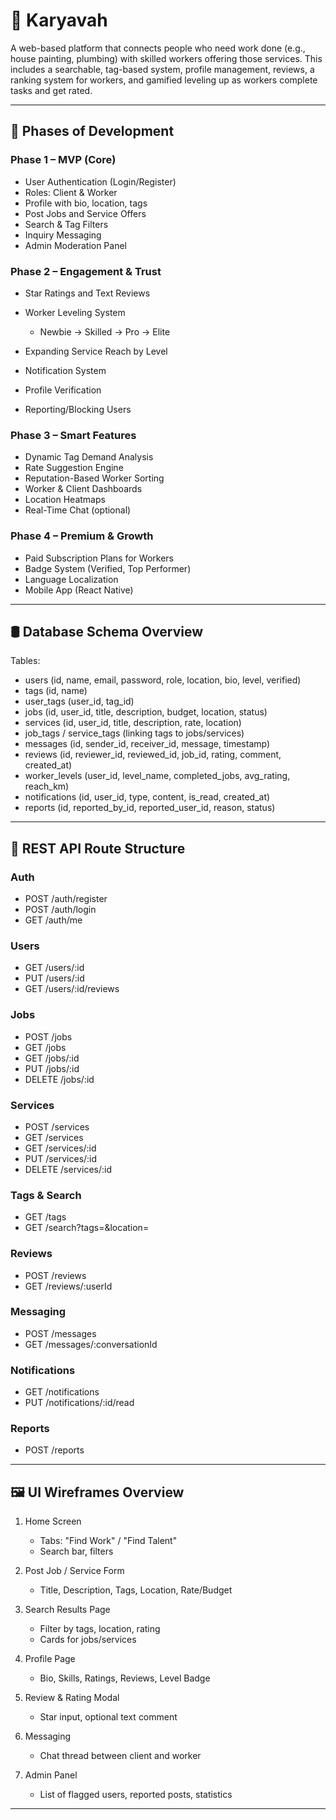 # 📌 Karyavah

A web-based platform that connects people who need work done (e.g., house painting, plumbing) with skilled workers offering those services. This includes a searchable, tag-based system, profile management, reviews, a ranking system for workers, and gamified leveling up as workers complete tasks and get rated.

---

## 🚧 Phases of Development

### Phase 1 – MVP (Core)

* User Authentication (Login/Register)
* Roles: Client & Worker
* Profile with bio, location, tags
* Post Jobs and Service Offers
* Search & Tag Filters
* Inquiry Messaging
* Admin Moderation Panel

### Phase 2 – Engagement & Trust

* Star Ratings and Text Reviews
* Worker Leveling System

  * Newbie → Skilled → Pro → Elite
* Expanding Service Reach by Level
* Notification System
* Profile Verification
* Reporting/Blocking Users

### Phase 3 – Smart Features

* Dynamic Tag Demand Analysis
* Rate Suggestion Engine
* Reputation-Based Worker Sorting
* Worker & Client Dashboards
* Location Heatmaps
* Real-Time Chat (optional)

### Phase 4 – Premium & Growth

* Paid Subscription Plans for Workers
* Badge System (Verified, Top Performer)
* Language Localization
* Mobile App (React Native)

---

## 🛢️ Database Schema Overview

Tables:

* users (id, name, email, password, role, location, bio, level, verified)
* tags (id, name)
* user\_tags (user\_id, tag\_id)
* jobs (id, user\_id, title, description, budget, location, status)
* services (id, user\_id, title, description, rate, location)
* job\_tags / service\_tags (linking tags to jobs/services)
* messages (id, sender\_id, receiver\_id, message, timestamp)
* reviews (id, reviewer\_id, reviewed\_id, job\_id, rating, comment, created\_at)
* worker\_levels (user\_id, level\_name, completed\_jobs, avg\_rating, reach\_km)
* notifications (id, user\_id, type, content, is\_read, created\_at)
* reports (id, reported\_by\_id, reported\_user\_id, reason, status)

---

## 🧩 REST API Route Structure

### Auth

* POST /auth/register
* POST /auth/login
* GET /auth/me

### Users

* GET /users/\:id
* PUT /users/\:id
* GET /users/\:id/reviews

### Jobs

* POST /jobs
* GET /jobs
* GET /jobs/\:id
* PUT /jobs/\:id
* DELETE /jobs/\:id

### Services

* POST /services
* GET /services
* GET /services/\:id
* PUT /services/\:id
* DELETE /services/\:id

### Tags & Search

* GET /tags
* GET /search?tags=\&location=

### Reviews

* POST /reviews
* GET /reviews/\:userId

### Messaging

* POST /messages
* GET /messages/\:conversationId

### Notifications

* GET /notifications
* PUT /notifications/\:id/read

### Reports

* POST /reports

---

## 🖼️ UI Wireframes Overview

1. Home Screen

   * Tabs: "Find Work" / "Find Talent"
   * Search bar, filters

2. Post Job / Service Form

   * Title, Description, Tags, Location, Rate/Budget

3. Search Results Page

   * Filter by tags, location, rating
   * Cards for jobs/services

4. Profile Page

   * Bio, Skills, Ratings, Reviews, Level Badge

5. Review & Rating Modal

   * Star input, optional text comment

6. Messaging

   * Chat thread between client and worker

7. Admin Panel

   * List of flagged users, reported posts, statistics

---

